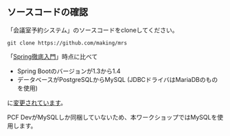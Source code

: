 ## ソースコードの確認

「会議室予約システム」のソースコードをcloneしてください。

```
git clone https://github.com/making/mrs
```

「[Spring徹底入門](http://blt.ly/spring-book)」時点に比べて

* Spring Bootのバージョンが1.3から1.4
* データベースがPostgreSQLからMySQL (JDBCドライバはMariaDBのものを使用)

に[変更されています](https://github.com/making/mrs/commit/8394a53cc924ed6ca41fdb675c2b37fafc5db64f)。

PCF DevがMySQLしか同梱していないため、本ワークショップではMySQLを使用します。
